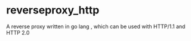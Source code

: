# reverseproxy_http
A reverse proxy written in go lang , which can be used with HTTP/1.1 and HTTP 2.0
